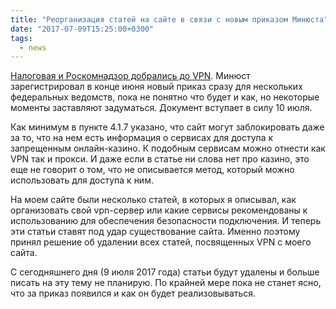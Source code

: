 ```yaml
---
title: "Реорганизация статей на сайте в связи с новым приказом Минюста"
date: "2017-07-09T15:25:00+0300"
tags:
  - news
---
```

[Налоговая и Роскомнадзор добрались до VPN](https://journal.tinkoff.ru/news/vpn-off/ "Налоговая и Роскомнадзор добрались до VPN"). Минюст зарегистрировал в конце июня новый приказ сразу для нескольких федеральных ведомств, пока не понятно что будет и как, но некоторые моменты заставляют задуматься. Документ вступает в силу 10 июля.

Как минимум в пункте 4.1.7 указано, что сайт могут заблокировать даже за то, что на нем есть информация о сервисах для доступа к запрещенным онлайн-казино. К подобным сервисам можно отнести как VPN так и прокси. И даже если в статье ни слова нет про казино, это еще не говорит о том, что не описывается метод, который можно использовать для доступа к ним.

На моем сайте были несколько статей, в которых я описывал, как организовать свой vpn-сервер или какие сервисы рекомендованы к использованию для обеспечения безопасности подключения. И теперь эти статьи ставят под удар существование сайта. Именно поэтому принял решение об удалении всех статей, посвященных VPN с моего сайта.

С сегодняшнего дня (9 июля 2017 года) статьи будут удалены и больше писать на эту тему не планирую. По крайней мере пока не станет ясно, что за приказ появился и как он будет реализовываться.

